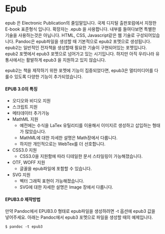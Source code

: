 
# Epub
epub 은 Electronic Publication의 줄임말입니다.
국제 디지털 출판포럼에서 지정한 E-book 표준형식 입니다.
확장자는 .epub 을 사용합니다.
내부를 들여다보면 특별한 기술을 사용하는것은 아닙니다.
HTML, CSS, Javascript같은 웹 기술로 구성되어있습니다.
Pandoc은 epub파일을 생성할 때 기본적으로 epub2 포멧으로 생성됩니다.
epub2는 일반적인 전자책을 생성할때 필요한 기술이 구현되어있는 포멧입니다.
epub2 포멧에서 epub3 포멧으로 넘어가고 있는 시기입니다.
하지만 아직 우리나라 유통사에서는 활발하게 epub3 을 지원하고 있지 않습니다.

epub2는 책을 제작하기 위한 포멧에 기능이 집중되었다면, 
epub3은 멀티미디어를 다룰수 있도록 다양한 기능이 추가되었습니다.

#### EPUB 3.0의 특징
- 오디오와 비디오 지원
- 스크립트 지원
- 메타데이터 추가가능
- MathML 지원
	- 예전에는 수식을 LaTex 유틸리티를 이용해서 이미지르 생성하고 삽입하는 형태가 많았습니다.
	- MathML에 대한 자세한 설명은 Math장에서  다룹니다.
	- 하지만 개인적으로는 WebTex를 더 선호합니다.
- CSS3.0 지원
	- CSS3.0을 지원함에 따라 디테일한 문서 스타일링이 가능해졌습니다.
- OTF, WOFF 지원
	- 글꼴을 epub파일에 포함할 수 있습니다.
- SVG 지원
	- 벡터 그래픽 표현이 가능해졌습니다.
	- SVG에 대한 자세한 설명은 Image 장에서 다룹니다.

#### EPUB3.0 제작방법
만약 Pandoc에서 EPUB3.0 형태로 epub파일을 생성하려면 -t 옵션에 epub3 값을 넣어주세요.
아래는 Pandoc에서 epub3 포멧으로 파일을 생성할 때의 예제입니다.

	$ pandoc -t epub3

